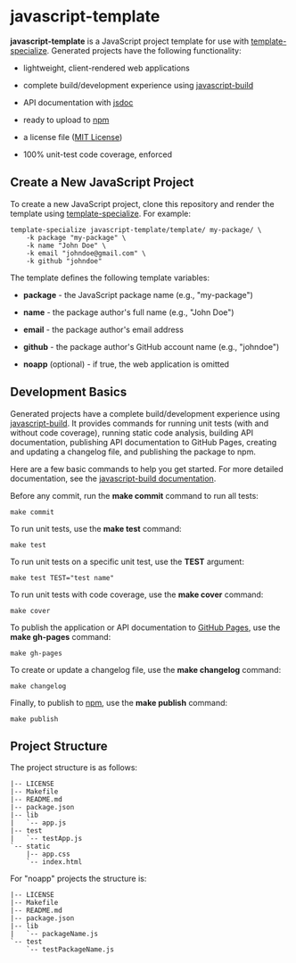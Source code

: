 # javascript-template

**javascript-template** is a JavaScript project template for use with
[template-specialize](https://pypi.org/project/template-specialize/).
Generated projects have the following functionality:

- lightweight, client-rendered web applications

- complete build/development experience using [javascript-build](https://github.com/craigahobbs/javascript-build#readme)

- API documentation with [jsdoc](https://www.npmjs.com/package/jsdoc)

- ready to upload to [npm](https://www.npmjs.com/)

- a license file ([MIT License](https://choosealicense.com/licenses/mit/))

- 100% unit-test code coverage, enforced


## Create a New JavaScript Project

To create a new JavaScript project, clone this repository and render the template using
[template-specialize](https://pypi.org/project/template-specialize/). For example:

~~~
template-specialize javascript-template/template/ my-package/ \
    -k package "my-package" \
    -k name "John Doe" \
    -k email "johndoe@gmail.com" \
    -k github "johndoe"
~~~

The template defines the following template variables:

- **package** - the JavaScript package name (e.g., "my-package")

- **name** - the package author's full name (e.g., "John Doe")

- **email** - the package author's email address

- **github** - the package author's GitHub account name (e.g., "johndoe")

- **noapp** (optional) - if true, the web application is omitted


## Development Basics

Generated projects have a complete build/development experience using
[javascript-build](https://github.com/craigahobbs/javascript-build#readme).
It provides commands for running unit tests (with and without code coverage), running static code
analysis, building API documentation, publishing API documentation to GitHub Pages, creating and
updating a changelog file, and publishing the package to npm.

Here are a few basic commands to help you get started. For more detailed documentation, see the
[javascript-build documentation](https://github.com/craigahobbs/javascript-build#readme).

Before any commit, run the **make commit** command to run all tests:

~~~
make commit
~~~

To run unit tests, use the **make test** command:

~~~
make test
~~~

To run unit tests on a specific unit test, use the **TEST** argument:

~~~
make test TEST="test name"
~~~

To run unit tests with code coverage, use the **make cover** command:

~~~
make cover
~~~

To publish the application or API documentation to [GitHub Pages](https://pages.github.com/), use the **make gh-pages** command:

~~~
make gh-pages
~~~

To create or update a changelog file, use the **make changelog** command:

~~~
make changelog
~~~

Finally, to publish to [npm](https://www.npmjs.com/), use the **make publish** command:

~~~
make publish
~~~


## Project Structure

The project structure is as follows:

~~~
|-- LICENSE
|-- Makefile
|-- README.md
|-- package.json
|-- lib
|   `-- app.js
|-- test
|   `-- testApp.js
`-- static
    |-- app.css
    `-- index.html
~~~

For "noapp" projects the structure is:

~~~
|-- LICENSE
|-- Makefile
|-- README.md
|-- package.json
|-- lib
|   `-- packageName.js
`-- test
    `-- testPackageName.js
~~~
